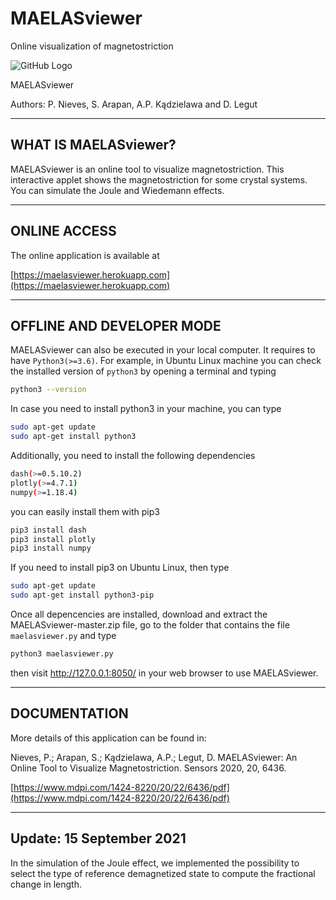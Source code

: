 # MAELASviewer
Online visualization of magnetostriction


![GitHub Logo](assets/logo_maelasviewer.png)

MAELASviewer

Authors: P. Nieves, S. Arapan, A.P. Kądzielawa and D. Legut

-------------------------
WHAT IS MAELASviewer?
-------------------------

MAELASviewer is an online tool to visualize magnetostriction. This interactive applet shows the magnetostriction for some crystal systems. You can simulate the Joule and Wiedemann effects.

-------------------------
ONLINE ACCESS
-------------------------

The online application is available at 

[https://maelasviewer.herokuapp.com](https://maelasviewer.herokuapp.com)


--------------------------
OFFLINE AND DEVELOPER MODE
--------------------------

MAELASviewer can also be executed in your local computer. It requires to have ```Python3(>=3.6)```. For example, in Ubuntu Linux machine you can check the installed version of ```python3``` by opening a terminal and typing
```bash
python3 --version
```
In case you need to install python3 in your machine, you can type
```bash
sudo apt-get update
sudo apt-get install python3
```
Additionally, you need to install the following dependencies

```bash
dash(>=0.5.10.2)
plotly(>=4.7.1)
numpy(>=1.18.4)
```
you can easily install them with pip3
```bash
pip3 install dash
pip3 install plotly
pip3 install numpy
```
If you need to install pip3 on Ubuntu Linux, then type
```bash
sudo apt-get update
sudo apt-get install python3-pip
```
Once all depencencies are installed, download and extract the MAELASviewer-master.zip file, go to the folder that contains the file ```maelasviewer.py``` and type
```bash
python3 maelasviewer.py
```
then visit http://127.0.0.1:8050/ in your web browser to use MAELASviewer.

------------------------------
DOCUMENTATION
------------------------------

More details of this application can be found in:

Nieves, P.; Arapan, S.; Kądzielawa, A.P.; Legut, D. MAELASviewer: An Online Tool to Visualize Magnetostriction. Sensors 2020, 20, 6436. 

[https://www.mdpi.com/1424-8220/20/22/6436/pdf](https://www.mdpi.com/1424-8220/20/22/6436/pdf)


----------------------------
Update: 15 September 2021
----------------------------

In the simulation of the Joule effect, we implemented the possibility to select the type of reference demagnetized state to compute the fractional change in length.


